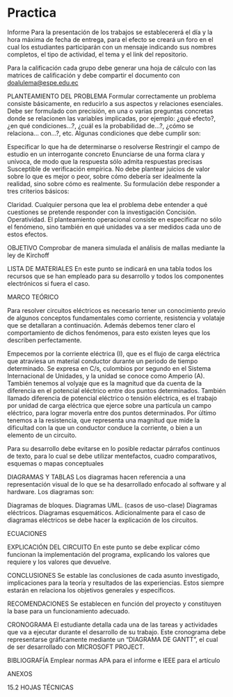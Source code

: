 # Practica
Informe
Para la presentación de los trabajos se establecererá el día y la hora máxima de fecha de entrega, para el efecto se creará un foro en el cual los estudiantes participarán con un mensaje indicando sus nombres completos, el tipo de actividad, el tema y el link del repositorio.

Para la calificación cada grupo debe generar una hoja de cálculo con las matrices de calificación y debe compartir el documento con doalulema@espe.edu.ec

PLANTEAMIENTO DEL PROBLEMA
Formular correctamente un problema consiste básicamente, en reducirlo a sus aspectos y relaciones esenciales. Debe ser formulado con precisión, en una o varias preguntas concretas donde se relacionen las variables implicadas, por ejemplo: ¿qué efecto?, ¿en qué condiciones...?, ¿cuál es la probabilidad de...?, ¿cómo se relaciona... con...?, etc. Algunas condiciones que debe cumplir son:

Especificar lo que ha de determinarse o resolverse
Restringir el campo de estudio en un interrogante concreto
Enunciarse de una forma clara y unívoca, de modo que la respuesta sólo admita respuestas precisas
Susceptible de verificación empírica. No debe plantear juicios de valor sobre lo que es mejor o peor, sobre cómo debería ser idealmente la realidad, sino sobre cómo es realmente.
Su formulación debe responder a tres criterios básicos:

Claridad. Cualquier persona que lea el problema debe entender a qué cuestiones se pretende responder con la investigación
Concisión.
Operatividad. El planteamiento operacional consiste en especificar no sólo el fenómeno, sino también en qué unidades va a ser medidos cada uno de estos efectos.

OBJETIVO
Comprobar de manera simulada el análisis de mallas mediante la ley de Kirchoff

LISTA DE MATERIALES
En este punto se indicará en una tabla todos los recursos que se han empleado para su desarrollo y todos los componentes electrónicos si fuera el caso.

MARCO TEÓRICO

Para resolver circuitos eléctricos es necesario tener un conocimiento previo de algunos conceptos fundamentales como corriente, resistencia y volataje que se detallaran a continuación. Además debemos tener claro el comportamiento de dichos fenómenos, para esto existen leyes que los describen perfectamente.

Empecemos por la corriente eléctrica (I), que es el flujo de carga eléctrica que atraviesa un material conductor durante un periodo de tiempo determinado. Se expresa en C/s, culombios por segundo en el Sistema Internacional de Unidades, y la unidad se conoce como Amperio (A). También tenemos al volyaje que es la magnitud que da cuenta de la diferencia en el potencial eléctrico entre dos puntos determinados. También llamado diferencia de potencial eléctrico o tensión eléctrica, es el trabajo por unidad de carga eléctrica que ejerce sobre una partícula un campo eléctrico, para lograr moverla entre dos puntos determinados. Por último tenemos a la resistencia, que representa una magnitud que mide la dificultad con la que un conductor conduce la corriente, o bien a un elemento de un circuito.



Para su desarrollo debe evitarse en lo posible redactar párrafos continuos de texto, para lo cual se debe utilizar mentefactos, cuadro comparativos, esquemas o mapas conceptuales

DIAGRAMAS Y TABLAS
Los diagramas hacen referencia a una representación visual de lo que se ha desarrollado enfocado al software y al hardware. Los diagramas son:

Diagramas de bloques.
Diagramas UML. (casos de uso-clase)
Diagramas eléctricos.
Diagramas esquemáticos.
Adicionalmente para el caso de diagramas eléctricos se debe hacer la explicación de los circuitos.

ECUACIONES


EXPLICACIÓN DEL CIRCUITO
En este punto se debe explicar cómo funcionan la implementación del programa, explicando los valores que requiere y los valores que devuelve.

CONCLUSIONES
Se estable las conclusiones de cada asunto investigado, implicaciones para la teoría y resultados de las experiencias. Estos siempre estarán en relaciona los objetivos generales y específicos.

RECOMENDACIONES
Se establecen en función del proyecto y constituyen la base para un funcionamiento adecuado.

CRONOGRAMA
El estudiante detalla cada una de las tareas y actividades que va a ejecutar durante el desarrollo de su trabajo. Este cronograma debe representarse gráficamente mediante un “DIAGRAMA DE GANTT”, el cual de ser desarrollado con MICROSOFT PROJECT.


BIBLIOGRAFÍA
Emplear normas APA para el informe e IEEE para el artículo

ANEXOS


15.2 HOJAS TÉCNICAS
